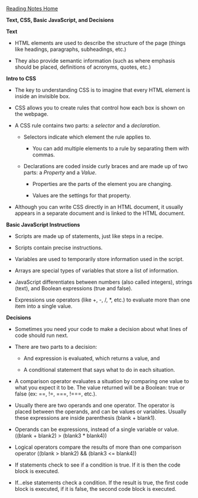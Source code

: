 [Reading Notes Home](https://d-d-wolfe.github.io/reading-notes/)

**Text, CSS, Basic JavaScript, and Decisions**

**Text**
  
  - HTML elements are used to describe the structure of the page (things like headings, paragraphs, subheadings, etc.)

  - They also provide semantic information (such as where emphasis should be placed, definitions of acronyms, quotes, etc.)
  
**Intro to CSS**

  - The key to understanding CSS is to imagine that every HTML element is inside an invisible box.

  - CSS allows you to create rules that control how each box is shown on the webpage.

  - A CSS rule contains two parts: a *selector* and a *declaration*.

    - Selectors indicate which element the rule applies to.

      - You can add multiple elements to a rule by separating them with commas.

    - Declarations are coded inside curly braces and are made up of two parts: a *Property* and a *Value*.

      - Properties are the parts of the element you are changing.

      - Values are the settings for that property.

  - Although you can write CSS directly in an HTML document, it usually appears in a separate document and is linked to the HTML document.

**Basic JavaScript Instructions**

- Scripts are made up of statements, just like steps in a recipe.

- Scripts contain precise instructions.

- Variables are used to temporarily store information used in the script.

- Arrays are special types of variables that store a list of information.

- JavaScript differentiates between numbers (also called integers), strings (text), and Boolean expressions (true and false).

- Expressions use operators (like +, -, /, *, etc.) to evaluate more than one item into a single value.

**Decisions**

- Sometimes you need your code to make a decision about what lines of code should run next.

- There are two parts to a decision: 

  - And expression is evaluated, which returns a value, and
  
  - A conditional statement that says what to do in each situation.

- A comparison operator evaluates a situation by comparing one value to what you expect it to be. The value returned will be a Boolean: true or false (ex: ==, !=, ===, !===, etc.).

- Usually there are two operands and one operator. The operator is placed between the operands, and can be values or variables. Usually these expressions are inside parenthesis (blank + blank1).

- Operands can be expressions, instead of a single variable or value. 
((blank + blank2) > (blank3 * blank4))

- Logical operators compare the results of more than one comparison operator ((blank > blank2) && (blank3 <= blank4))

- If statements check to see if a condition is true. If it is then the code block is executed.

- If...else statements check a condition. If the result is true, the first code block is executed, if it is false, the second code block is executed.